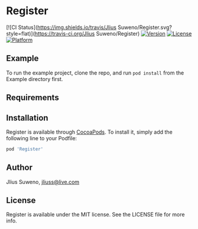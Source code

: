 # Register

[![CI Status](https://img.shields.io/travis/Jlius Suweno/Register.svg?style=flat)](https://travis-ci.org/Jlius Suweno/Register)
[![Version](https://img.shields.io/cocoapods/v/Register.svg?style=flat)](https://cocoapods.org/pods/Register)
[![License](https://img.shields.io/cocoapods/l/Register.svg?style=flat)](https://cocoapods.org/pods/Register)
[![Platform](https://img.shields.io/cocoapods/p/Register.svg?style=flat)](https://cocoapods.org/pods/Register)

## Example

To run the example project, clone the repo, and run `pod install` from the Example directory first.

## Requirements

## Installation

Register is available through [CocoaPods](https://cocoapods.org). To install
it, simply add the following line to your Podfile:

```ruby
pod 'Register'
```

## Author

Jlius Suweno, jliuss@live.com

## License

Register is available under the MIT license. See the LICENSE file for more info.
